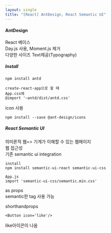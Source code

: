 ```yaml
---
layout: single
title: "[React] AntDesign, React Semantic UI"
---
```

#### AntDesign   
React 베이스   
Day.js 사용, Moment.js 제거   
다양한 사이즈 Text제공(Typography)   
   
##### Install   
```
npm install antd

create-react-app으로 할 때
App.css에
@import '~antd/dist/antd.css'
```
icon 사용
```
npm install --save @ant-design/icons
```
   
##### React Semantic UI   
의미론적 웹=> 기계가 이해할 수 있는 웹페이지   
웹 접근성   
기존 semantic ui integration   
```
install
npm install semantic-ui-react semantic-ui-css

App.js
import 'semantic-ui-css/semantic.min.css'
``` 
   
as props   
semantic한 tag 사용 가능   
   
shorthandprops   
```
<Button icon='like'/>
```
like아이콘이 나옴